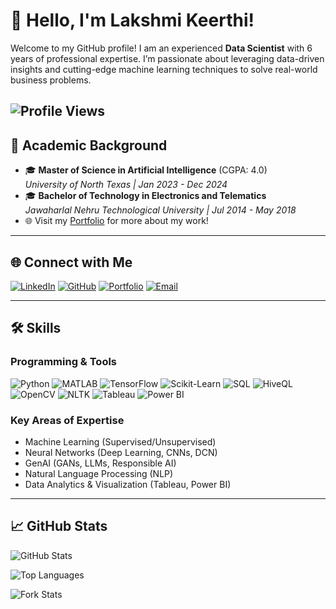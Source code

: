 # 👋 Hello, I'm Lakshmi Keerthi!

Welcome to my GitHub profile! I am an experienced **Data Scientist** with 6 years of professional expertise. I’m passionate about leveraging data-driven insights and cutting-edge machine learning techniques to solve real-world business problems.

![Profile Views](https://komarev.com/ghpvc/?username=lakshmi-keerthi&color=brightgreen)
---

## 🌟 Academic Background

- 🎓 **Master of Science in Artificial Intelligence** (CGPA: 4.0)  
  *University of North Texas | Jan 2023 - Dec 2024*  
- 🎓 **Bachelor of Technology in Electronics and Telematics**  
  *Jawaharlal Nehru Technological University | Jul 2014 - May 2018*  
- 🌐 Visit my [Portfolio](https://lakshmi-keerthi.github.io/my_portfolio/) for more about my work!

---

## 🌐 Connect with Me

[![LinkedIn](https://img.shields.io/badge/-LinkedIn-blue?style=flat&logo=linkedin&logoColor=white)](http://www.linkedin.com/in/lakshmi-keerthi)  [![GitHub](https://img.shields.io/badge/-GitHub-lightgrey?style=flat&logo=github&logoColor=white)](https://github.com/lakshmi-keerthi)  [![Portfolio](https://img.shields.io/badge/-Portfolio-black?style=flat&logo=firefox&logoColor=white)](https://lakshmi-keerthi.github.io/my_portfolio/)  [![Email](https://img.shields.io/badge/-Email-red?style=flat&logo=gmail&logoColor=white)](mailto:keerthi16101996@gmail.com)  

---

## 🛠️ Skills

### Programming & Tools
![Python](https://img.shields.io/badge/-Python-blue?style=flat-square&logo=python&logoColor=white)
![MATLAB](https://img.shields.io/badge/-MATLAB-orange?style=flat-square&logo=mathworks&logoColor=white)
![TensorFlow](https://img.shields.io/badge/-TensorFlow-orange?style=flat-square&logo=tensorflow&logoColor=white)
![Scikit-Learn](https://img.shields.io/badge/-Scikit--Learn-f3f3f3?style=flat-square&logo=scikit-learn&logoColor=blue)
![SQL](https://img.shields.io/badge/-SQL-blue?style=flat-square&logo=postgresql&logoColor=white)
![HiveQL](https://img.shields.io/badge/-HiveQL-orange?style=flat-square&logo=apache-hive&logoColor=white)
![OpenCV](https://img.shields.io/badge/-OpenCV-white?style=flat-square&logo=opencv&logoColor=blue)
![NLTK](https://img.shields.io/badge/-NLTK-green?style=flat-square&logo=nltk&logoColor=white)
![Tableau](https://img.shields.io/badge/-Tableau-blue?style=flat-square&logo=tableau&logoColor=white)
![Power BI](https://img.shields.io/badge/-Power%20BI-yellow?style=flat-square&logo=power-bi&logoColor=black)

### Key Areas of Expertise
- Machine Learning (Supervised/Unsupervised)  
- Neural Networks (Deep Learning, CNNs, DCN)
- GenAI (GANs, LLMs, Responsible AI)
- Natural Language Processing (NLP)  
- Data Analytics & Visualization (Tableau, Power BI)  

---

## 📈 GitHub Stats

![GitHub Stats](https://github-readme-stats.vercel.app/api?username=lakshmi-keerthi&show_icons=true&theme=highcontrast)

![Top Languages](https://github-readme-stats.vercel.app/api/top-langs/?username=lakshmi-keerthi&layout=compact&theme=highcontrast)

![Fork Stats](https://github-profile-summary-cards.vercel.app/api/cards/repos-per-language?username=lakshmi-keerthi&theme=highcontrast)


